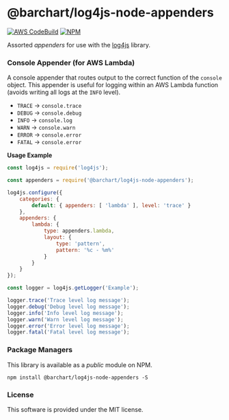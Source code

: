 # @barchart/log4js-node-appenders

[![AWS CodeBuild](https://codebuild.us-east-1.amazonaws.com/badges?uuid=eyJlbmNyeXB0ZWREYXRhIjoiWXVHSTFxZHNGYnJ1SVM0LzZsdHEvU0ZIRlpYUUhvN2FJWm1kUE01dStHeGtuTmJQVmQrY2hKUXQxTEl6RmQzOUZUdlZNaWtLNmNhNHhFM3drRkRFamVvPSIsIml2UGFyYW1ldGVyU3BlYyI6IkRsWndGZFVsTUNBd1BIS3AiLCJtYXRlcmlhbFNldFNlcmlhbCI6MX0%3D&branch=master)](https://github.com/barchart/log4js-node-appenders)
[![NPM](https://img.shields.io/npm/v/@barchart/log4js-node-appenders)](https://www.npmjs.com/package/@barchart/log4js-node-appenders)

Assorted _appenders_ for use with the [log4js](https://github.com/log4js-node/log4js-node) library.

### Console Appender (for AWS Lambda)

A console appender that routes output to the correct function of the ```console``` object. This appender is useful for logging within an AWS Lambda function (avoids writing all logs at the ```INFO``` level).

* ```TRACE``` -> ```console.trace```
* ```DEBUG``` -> ```console.debug```
* ```INFO``` -> ```console.log```
* ```WARN``` -> ```console.warn```
* ```ERROR``` -> ```console.error```
* ```FATAL``` -> ```console.error```

**Usage Example**

```js
const log4js = require('log4js');

const appenders = require('@barchart/log4js-node-appenders');

log4js.configure({
	categories: {
		default: { appenders: [ 'lambda' ], level: 'trace' }
	},
	appenders: {
		lambda: {
			type: appenders.lambda,
			layout: {
				type: 'pattern',
				pattern: '%c - %m%'
			}
		}
	}
});

const logger = log4js.getLogger('Example');

logger.trace('Trace level log message');
logger.debug('Debug level log message');
logger.info('Info level log message');
logger.warn('Warn level log message');
logger.error('Error level log message');
logger.fatal('Fatal level log message');
```

### Package Managers

This library is available as a *public* module on NPM.

```shell
npm install @barchart/log4js-node-appenders -S
```




### License

This software is provided under the MIT license.



